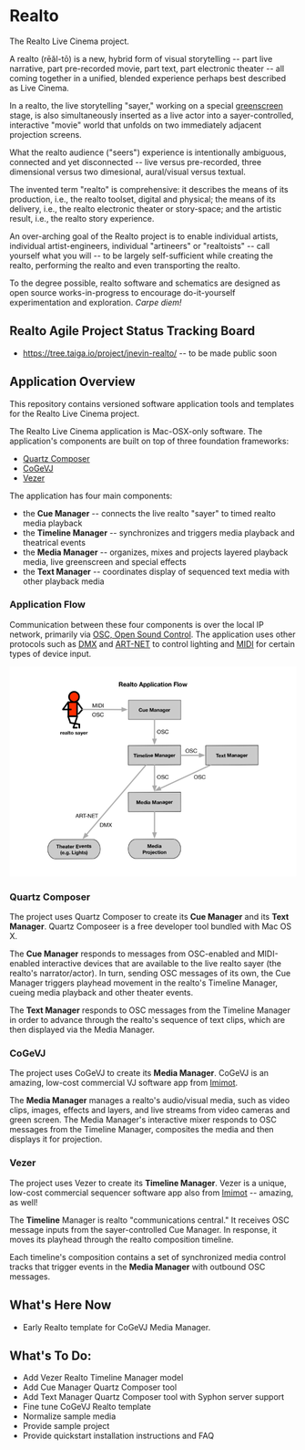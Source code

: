 # Realto
The Realto Live Cinema project.

A realto (re&#772;a&#774;l-to&#772;) is a new, hybrid form of visual storytelling -- part live narrative, part pre-recorded movie, part text, part electronic theater -- all coming together in a unified, blended experience perhaps best described as Live Cinema.

In a realto, the live storytelling "sayer," working on a special [greenscreen](https://en.wikipedia.org/wiki/Chroma_key) stage, is also simultaneously inserted as a live actor into a sayer-controlled, interactive "movie" world that unfolds on two immediately adjacent projection screens.

What the realto audience ("seers") experience is intentionally ambiguous, connected and yet disconnected -- live versus pre-recorded, three dimensional versus two dimesional, aural/visual versus textual.

The invented term "realto" is comprehensive: it describes the means of its production, i.e., the realto toolset, digital and physical; the means of its delivery, i.e., the realto electronic theater or story-space; and the artistic result, i.e., the realto story experience.

An over-arching goal of the Realto project is to enable individual artists, individual artist-engineers, individual "artineers" or "realtoists" -- call yourself what you will -- to be largely self-sufficient while creating the realto, performing the realto and even transporting the realto. 

To the degree possible, realto software and schematics are designed as open source works-in-progress to encourage do-it-yourself experimentation and exploration. *Carpe diem!*

## Realto Agile Project Status Tracking Board
- https://tree.taiga.io/project/jnevin-realto/ -- to be made public soon

## Application Overview
This repository contains versioned software application tools and templates for the Realto Live Cinema project.

The Realto Live Cinema application is Mac-OSX-only software. The application's components are built on top of three foundation frameworks: 
- [Quartz Composer](https://developer.apple.com/library/mac/documentation/GraphicsImaging/Conceptual/QuartzComposerUserGuide/qc_intro/qc_intro.html)
- [CoGeVJ](http://imimot.com/cogevj/)
- [Vezer](http://imimot.com/vezer/)

The application has four main components: 
- the **Cue Manager** -- connects the live realto "sayer" to timed realto media playback
- the **Timeline Manager** -- synchronizes and triggers media playback and theatrical events  
- the **Media Manager** -- organizes, mixes and projects layered playback media, live greenscreen and special effects
- the **Text Manager** -- coordinates display of sequenced text media with other playback media 

### Application Flow
Communication between these four components is over the local IP network, primarily via [OSC, Open Sound Control](https://en.wikipedia.org/wiki/Open_Sound_Control). The application uses other protocols such as [DMX](https://en.wikipedia.org/wiki/DMX512) and [ART-NET](https://en.wikipedia.org/wiki/Art-Net) to control lighting and [MIDI](https://en.wikipedia.org/wiki/MIDI) for certain types of device input.

![alt text](https://github.com/jnevin/Realto/blob/develop/Diagrams/Realto-Application-Flow.png)

### Quartz Composer
The project uses Quartz Composer to create its **Cue Manager** and its **Text Manager**. Quartz Composeer is a free developer tool bundled with Mac OS X.

The **Cue Manager** responds to messages from OSC-enabled and MIDI-enabled interactive devices that are available to the live realto sayer (the realto's narrator/actor). In turn, sending OSC messages of its own, the Cue Manager triggers playhead movement in the realto's Timeline Manager, cueing media playback and other theater events.

The **Text Manager** responds to OSC messages from the Timeline Manager in order to advance through the realto's sequence of text clips, which are then displayed via the Media Manager. 

### CoGeVJ
The project uses CoGeVJ to create its **Media Manager**. CoGeVJ is an amazing, low-cost commercial VJ software app from [Imimot](http://imimot.com/).

The **Media Manager** manages a realto's audio/visual media, such as video clips, images, effects and layers, and live streams from video cameras and green screen. The Media Manager's interactive mixer responds to OSC messages from the Timeline Manager, composites the media and then displays it for projection.

### Vezer
The project uses Vezer to create its **Timeline Manager**. Vezer is a unique, low-cost commercial sequencer software app also from [Imimot](http://imimot.com/) -- amazing, as well!

The **Timeline** Manager is realto "communications central." It receives OSC message inputs from the sayer-controlled Cue Manager. In response, it moves its playhead through the realto composition timeline. 

Each timeline's composition contains a set of synchronized media control tracks that trigger events in the **Media Manager** with outbound OSC messages. 

## What's Here Now
- Early Realto template for CoGeVJ Media Manager.

## What's To Do:
- Add Vezer Realto Timeline Manager model
- Add Cue Manager Quartz Composer tool
- Add Text Manager Quartz Composer tool with Syphon server support
- Fine tune CoGeVJ Realto template
- Normalize sample media
- Provide sample project
- Provide quickstart installation instructions and FAQ 
